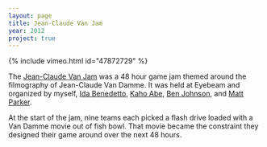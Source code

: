 ```yaml
---
layout: page
title: Jean-Claude Van Jam
year: 2012
project: true
---
```


{% include vimeo.html id="47872729" %}

The [Jean-Claude Van Jam](http://jeanclaudevanjam.com/) was a 48 hour game jam themed around the filmography of Jean-Claude Van Damme. It was held at Eyebeam and organized by myself, [Ida Benedetto](http://uncommonplaces.com/), [Kaho Abe](http://kahoabe.net/), [Ben Johnson](https://twitter.com/GameDesignerBen), and [Matt Parker](http://madparker.com/).

At the start of the jam, nine teams each picked a flash drive loaded with a Van Damme movie out of fish bowl. That movie became the constraint they designed their game around over the next 48 hours.